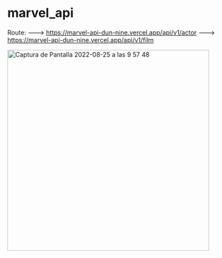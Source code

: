 # marvel_api


Route:
---> https://marvel-api-dun-nine.vercel.app/api/v1/actor
---> https://marvel-api-dun-nine.vercel.app/api/v1/film


<img width="456" alt="Captura de Pantalla 2022-08-25 a las 9 57 48" src="https://user-images.githubusercontent.com/108528939/186608928-0ae06c75-bd38-4ac5-898a-3f9c8684ab75.png">
